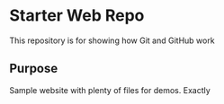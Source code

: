 # Starter Web Repo

This repository is for showing how Git and GitHub work

## Purpose

Sample website with plenty of files for demos. Exactly